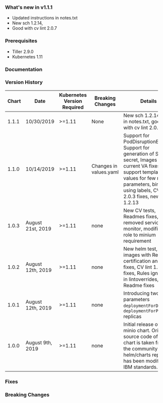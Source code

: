 ### What's new in v1.1.1

* Updated instructions in notes.txt
* New sch 1.2.14, 
* Good with cv lint 2.0.7

### Prerequisites

* Tiller 2.9.0
* Kubernetes 1.11

### Documentation


### Version History

| Chart | Date | Kubernetes Version Required | Breaking Changes | Details |
| ----- | ---- | --------------------------- | ---------------- | ------- |
| 1.1.1 |  10/30/2019 | >=1.11 |  None   | New sch 1.2.14, fixes in notes.txt, good with cv lint 2.0.7   |
| 1.1.0 |  10/14/2019 | >=1.11 |  Changes in values.yaml   | Support for PodDisruptionBudget, Support for generation of SSE secret, Images with current VA fixes, support templating values for few more parameters, bind pvc using labels, CV linter 2.0.3 fixes, new sch 1.2.13   |
| 1.0.3 | August 21st, 2019 | >=1.11 | none | New CV tests, Readmes fixes, removed service monitor, modified role to minium requirement |
| 1.0.2 | August 12th, 2019 | >=1.11 | none | New helm test, New images with Redhat certification and CVE fixes, CV lint 1.4.5 fixes, Rules ignored in lintoverrides, Readme fixes |
| 1.0.1 | August 12th, 2019 | >=1.11 | none | Introducing two new parameters `deploymentForDev` and `deploymentForProd` replicas |
| 1.0.0 | August 9th, 2019 | >=1.11 | none | Initial release of ibm-minio chart. Original source code of this chart is taken from the community helm/charts repo and has been modified to IBM standards. |

### Fixes


### Breaking Changes
